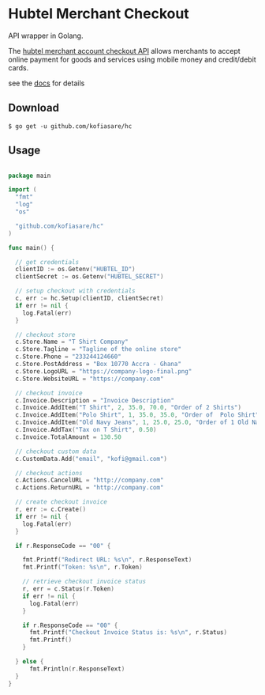 # Hubtel Merchant Checkout

API wrapper in Golang.

The [hubtel merchant account checkout API](https://developers.hubtel.com/documentations/online-checkout-api) allows merchants to accept online payment for goods and services using mobile money and credit/debit cards.

see the [docs](https://godoc.org/github.com/kofiasare/hc) for details

## Download

```$ go get -u github.com/kofiasare/hc```

## Usage

```go

package main

import (
  "fmt"
  "log"
  "os"

  "github.com/kofiasare/hc"
)

func main() {

  // get credentials
  clientID := os.Getenv("HUBTEL_ID")
  clientSecret := os.Getenv("HUBTEL_SECRET")

  // setup checkout with credentials
  c, err := hc.Setup(clientID, clientSecret)
  if err != nil {
    log.Fatal(err)
  }

  // checkout store
  c.Store.Name = "T Shirt Company"
  c.Store.Tagline = "Tagline of the online store"
  c.Store.Phone = "233244124660"
  c.Store.PostAddress = "Box 10770 Accra - Ghana"
  c.Store.LogoURL = "https://company-logo-final.png"
  c.Store.WebsiteURL = "https://company.com"

  // checkout invoice
  c.Invoice.Description = "Invoice Description"
  c.Invoice.AddItem("T Shirt", 2, 35.0, 70.0, "Order of 2 Shirts")
  c.Invoice.AddItem("Polo Shirt", 1, 35.0, 35.0, "Order of  Polo Shirt")
  c.Invoice.AddItem("Old Navy Jeans", 1, 25.0, 25.0, "Order of 1 Old Navy Jeans")
  c.Invoice.AddTax("Tax on T Shirt", 0.50)
  c.Invoice.TotalAmount = 130.50

  // checkout custom data
  c.CustomData.Add("email", "kofi@gmail.com")

  // checkout actions
  c.Actions.CancelURL = "http://company.com"
  c.Actions.ReturnURL = "http://company.com"

  // create checkout invoice
  r, err := c.Create()
  if err != nil {
    log.Fatal(err)
  }

  if r.ResponseCode == "00" {

    fmt.Printf("Redirect URL: %s\n", r.ResponseText)
    fmt.Printf("Token: %s\n", r.Token)

    // retrieve checkout invoice status
    r, err = c.Status(r.Token)
    if err != nil {
      log.Fatal(err)
    }

    if r.ResponseCode == "00" {
      fmt.Printf("Checkout Invoice Status is: %s\n", r.Status)
      fmt.Printf()
    }

  } else {
      fmt.Println(r.ResponseText)
  }
}

```

